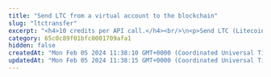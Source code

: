 ```yaml
---
title: "Send LTC from a virtual account to the blockchain"
slug: "ltctransfer"
excerpt: "<h4>10 credits per API call.</h4><br/>\n<p>Send LTC (Litecoin) from a virtual account to the blockchain. This will create Tatum internal withdrawal request with ID. If every system works as expected, withdrawal request is marked as complete and transaction id is assigned to it.\n<ul>\n<li>If Litecoin server connection is unavailable, withdrawal request is cancelled.</li>\n<li>If blockchain transfer is successful, but is it not possible to reach Tatum, transaction id of blockchain transaction is returned and withdrawal request must be completed manually, otherwise all other withdrawals will be pending.</li>\n</ul>\nThere are two possibilites how the transaction on the blockchain can be created:\n<ul>\n<li>Using mnemonic - all of the addresses, that are generated from the mnemonic are scanned for the incoming deposits\nwhich are used as a source of the transaction. Assets, which are not used in a transaction are moved to the system address wih the derivation index 0. Address with index 0 cannot be assigned automatically to any account and is used for custodial wallet use cases. For non-custodial wallets, field <b>attr</b> should be present and it should be address with the index 1 of the connected wallet.</li>\n<li>Using keyPair - addresses which are used as a source of the transaction are entered manually</li>\n</ul>\nIt is possible to perform ledger to blockchain transaction for ledger accounts without blockchain address assigned to them.<br/>\nThis method is a helper method, which internally wraps these steps:\n<ol>\n<li><a href=\"https://apidoc.tatum.io/tag/Withdrawal#operation/storeWithdrawal\">Store withdrawal</a> - create a ledger transaction, which debits the assets on the sender account.</li>\n<li><a href=\"https://apidoc.tatum.io/tag/Litecoin#operation/LtcTransferBlockchain\">Perform blockchain transaction</a></li>\n<li><a href=\"https://apidoc.tatum.io/tag/Withdrawal#operation/completeWithdrawal\">Complete withdrawal</a> - move the withdrawal to the completed state, when all of the previous steps were successful.</li>\n</ol>\nThis operation needs the private key of the blockchain address. Every time the funds are transferred, the transaction must be signed with the corresponding private key.\nNo one should ever send it's own private keys to the internet because there is a strong possibility of stealing keys and losing funds. In this method, it is possible to enter privateKey\nor signatureId. PrivateKey should be used only for quick development on testnet versions of blockchain when there is no risk of losing funds. In production,\n<a href=\"https://github.com/tatumio/tatum-kms\" target=\"_blank\">Tatum KMS</a> should be used for the highest security standards, and signatureId should be present in the request.\nAlternatively, using the Tatum client library for supported languages.</p>"
category: 65c0c89f01bfc0001709afa1
hidden: false
createdAt: "Mon Feb 05 2024 11:38:10 GMT+0000 (Coordinated Universal Time)"
updatedAt: "Mon Feb 05 2024 11:38:15 GMT+0000 (Coordinated Universal Time)"
---
```

